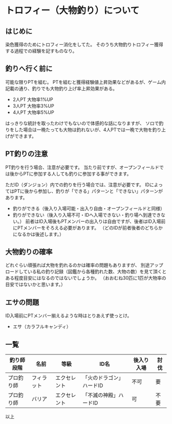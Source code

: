 # トロフィー（大物釣り）について

## はじめに
染色獲得のためにトロフィー消化をしてた。
そのうち大物釣りトロフィー獲得する過程での経験を記すものなり。


## 釣りへ行く前に
可能な限りPTを組む。
PTを組むと獲得経験値上昇効果などがあるが、ゲーム内記載の通り、釣りでも大物釣り上げ率上昇効果がある。

- 2人PT 大物率1%UP
- 3人PT 大物率3%UP
- 4人PT 大物率5%UP

はっきりな統計を取ったわけでもないので体感的な話になりますが、
ソロで釣りをした場合は一晩たっても大物は釣れないが、4人PTでは一晩で大物を釣り上げができます。

## PT釣りの注意
PT釣りを行う場合、注意が必要です。
当たり前ですが、オープンフィールドでは後からPTに参加する人しても釣りに参加する事ができます。

ただID（ダンジョン）内での釣りを行う場合では、注意が必要です。
IDによってはPTに後から参加し、釣りが「できる」パターンと「できない」パターンがあります。
 - 釣りができる（後入り入場可能・出入り自由・オープンフィールドと同様）
 - 釣りができない（後入り入場不可・IDへ入場できない・釣り場へ到達できない。）
前者はID入場後もPTメンバーの出入りは自由ですが、後者はID入場前にPTメンバーをそろえる必要があります。
（どのIDが前者後者のどちらかになるかは後述します。）

## 大物釣りの確率
どれぐらい頑張れば大物を釣れるのかは確率の問題もありますが、
別途アップロードしている私の釣り記録（図鑑から各種釣れた数、大物の数）を見て頂くとある程度目安にはなるのではないでしょうか。
（おおむね30匹に1匹が大物率の目安ではないかと思います。）

## エサの問題
ID入場前にPTメンバー揃えるような時はとりあえず使っとけ。
 - エサ（カラフルキャンディ）

## 一覧

|釣り師段階|名前|等級|ID名|後入り入場|討伐
|---|---|---|---|---|---|
|プロ釣り師|フィラット|エクセレント|「火のドラゴン」ハードID|不可|要
|プロ釣り師|バリア|エクセレント|「不滅の神殿」ハードID|可|不要

以上
